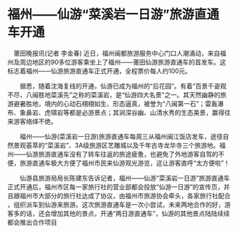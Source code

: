 # 福州——仙游“菜溪岩一日游”旅游直通车开通

　莆田晚报讯(记者 李金春) 
 近日，福州闽都旅游服务中心门口人潮涌动，来自福州及周边地区的90多位游客乘坐上了福州——莆田仙游旅游直通车的首发车。这标志着福州——仙游旅游直通车正式开通，全程票价每人约100元。

　　据悉，随着沈海复线的开通，仙游已成为福州的“后花园”。有着“百景千姿观不尽，八闽胜地菜溪先”之称的菜溪岩，是“仙游四大名景”之一。其天然幽静的旅游避暑胜地，境内的心动石栩栩如生、形态逼真，被誉为“八闽第一石”；雷轰瀑布、象鼻岩、虎啸岩等都是必游景点；其涧深谷幽、山清水秀的生态美景，赢得往来游客络绎不绝。

　　福州——仙游(菜溪岩一日游)旅游直通车每周三从福州闽江饭店发车，途径自然景观荟萃的“菜溪岩”、3A级旅游区艺雕城以及千年古寺龙华寺三个旅游地。福州——仙游旅游直通车没有了转车往返的旅途疲惫，也避免了外地游客自驾的不便，旅游直通车极大方便了福州市民来仙游观光游览，这让游客直呼“太方便啦”！

　　仙游县旅游局局长陈建东告诉记者，福州——仙游“菜溪岩一日游”旅游直通车正式开通后，福州市区每一家旅行社的营业部都会投放“仙游一日游”的宣传页，并且跟福州市大部分的旅行社达成了协议，由福州市旅游协会牵头，各家旅行社配合 ，组织派车到仙游来旅游。这次旅游直通车是一次小尝试，未来两地合作的好，游客多的话，还会增加其他的景点，开通“两日游直通车”，仙游的其他景点陆陆续续都会推出合作项目
